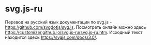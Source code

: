 # svg.js-ru
Перевод на русский язык документации по svg.js - https://github.com/svgdotjs/svg.js.
Посмотреть онлайн можно здесь https://customizer.github.io/svg.js-ru/svg.js-ru.htm.
Исходный текст находится здесь https://svgjs.com/docs/3.0/.
